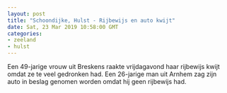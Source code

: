 ```yaml
---
layout: post
title: "Schoondijke, Hulst - Rijbewijs en auto kwijt"
date: Sat, 23 Mar 2019 10:58:00 GMT
categories: 
- zeeland 
- hulst 
---
```


Een 49-jarige vrouw uit Breskens raakte vrijdagavond haar rijbewijs kwijt omdat ze te veel gedronken had. Een 26-jarige man uit Arnhem zag zijn auto in beslag genomen worden omdat hij geen rijbewijs had.
